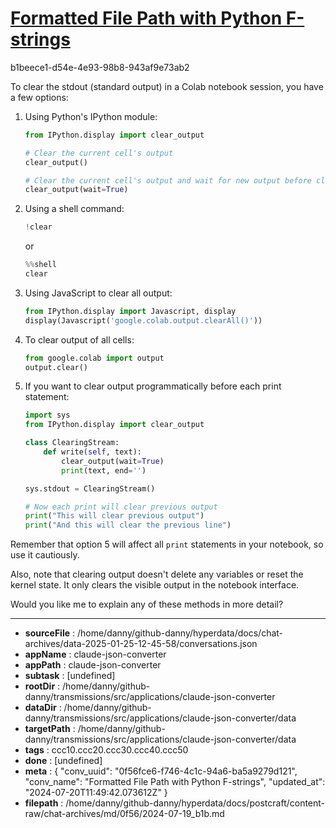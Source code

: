 # [Formatted File Path with Python F-strings](https://claude.ai/chat/0f56fce6-f746-4c1c-94a6-ba5a9279d121)

b1beece1-d54e-4e93-98b8-943af9e73ab2

 To clear the stdout (standard output) in a Colab notebook session, you have a few options:

1. Using Python's IPython module:

   ```python
   from IPython.display import clear_output

   # Clear the current cell's output
   clear_output()

   # Clear the current cell's output and wait for new output before clearing
   clear_output(wait=True)
   ```

2. Using a shell command:

   ```python
   !clear
   ```

   or

   ```python
   %%shell
   clear
   ```

3. Using JavaScript to clear all output:

   ```python
   from IPython.display import Javascript, display
   display(Javascript('google.colab.output.clearAll()'))
   ```

4. To clear output of all cells:

   ```python
   from google.colab import output
   output.clear()
   ```

5. If you want to clear output programmatically before each print statement:

   ```python
   import sys
   from IPython.display import clear_output

   class ClearingStream:
       def write(self, text):
           clear_output(wait=True)
           print(text, end='')

   sys.stdout = ClearingStream()

   # Now each print will clear previous output
   print("This will clear previous output")
   print("And this will clear the previous line")
   ```

Remember that option 5 will affect all `print` statements in your notebook, so use it cautiously.

Also, note that clearing output doesn't delete any variables or reset the kernel state. It only clears the visible output in the notebook interface.

Would you like me to explain any of these methods in more detail?

---

* **sourceFile** : /home/danny/github-danny/hyperdata/docs/chat-archives/data-2025-01-25-12-45-58/conversations.json
* **appName** : claude-json-converter
* **appPath** : claude-json-converter
* **subtask** : [undefined]
* **rootDir** : /home/danny/github-danny/transmissions/src/applications/claude-json-converter
* **dataDir** : /home/danny/github-danny/transmissions/src/applications/claude-json-converter/data
* **targetPath** : /home/danny/github-danny/transmissions/src/applications/claude-json-converter/data
* **tags** : ccc10.ccc20.ccc30.ccc40.ccc50
* **done** : [undefined]
* **meta** : {
  "conv_uuid": "0f56fce6-f746-4c1c-94a6-ba5a9279d121",
  "conv_name": "Formatted File Path with Python F-strings",
  "updated_at": "2024-07-20T11:49:42.073612Z"
}
* **filepath** : /home/danny/github-danny/hyperdata/docs/postcraft/content-raw/chat-archives/md/0f56/2024-07-19_b1b.md